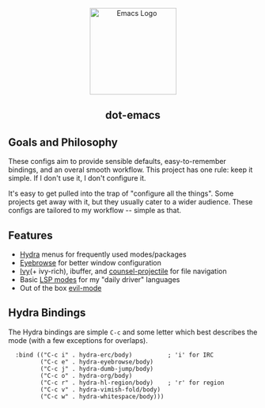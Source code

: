 <p align=center>
  <img alt="Emacs Logo" width="175" height="175" src="https://upload.wikimedia.org/wikipedia/commons/0/08/EmacsIcon.svg">
  <h2 align=center>dot-emacs</h2>
</p>

## Goals and Philosophy

These configs aim to provide sensible defaults, easy-to-remember bindings, and an overal smooth workflow. This project has one rule: keep it simple. If I don't use it, I don't configure it.

It's easy to get pulled into the trap of "configure all the things". Some projects get away with it, but they usually cater to a wider audience. These configs are tailored to my workflow -- simple as that.

## Features

- [Hydra](https://github.com/abo-abo/hydra) menus for frequently used modes/packages
- [Eyebrowse](https://github.com/wasamasa/eyebrowse) for better window configuration
- [Ivy](https://github.com/abo-abo/swiper)(+ ivy-rich), ibuffer, and [counsel-projectile](https://github.com/ericdanan/counsel-projectile) for file navigation
- Basic [LSP modes](https://github.com/emacs-lsp/lsp-mode) for my "daily driver" languages
- Out of the box [evil-mode](https://github.com/emacs-evil/evil)

## Hydra Bindings

The Hydra bindings are simple `C-c` and some letter which best describes the mode (with a few exceptions for overlaps).

```elisp
  :bind (("C-c i" . hydra-erc/body)          ; 'i' for IRC
         ("C-c e" . hydra-eyebrowse/body)
         ("C-c j" . hydra-dumb-jump/body)
         ("C-c o" . hydra-org/body)
         ("C-c r" . hydra-hl-region/body)    ; 'r' for region
         ("C-c v" . hydra-vimish-fold/body)
         ("C-c w" . hydra-whitespace/body)))
```
